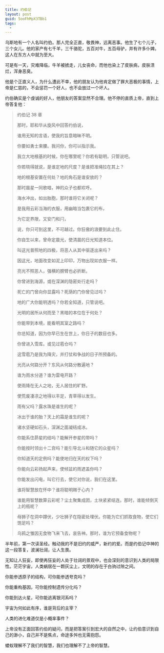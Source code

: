 ```yaml
---
title: 约伯记
layout: post
guid: 5ooFhMpX3TBb1
tags:
  - 
---
```


乌斯地有一个人名叫约伯。那人完全正直，敬畏神，远离恶事。他生了七个儿子，三个女儿。他的家产有七千羊，三千骆驼，五百对牛，五百母驴，并有许多仆婢。这人在东方人中就为至大。

可是有一天，灾难降临，牛羊被掳走，儿女丧命，而他也染上了皮肤病，皮肤溃烂，浑身恶臭。

他是个正直义人，为什么遭此不幸，他的朋友认为他肯定做了罪大恶极的事情，上帝是仁慈的，不会惩罚一个好人，也不会放过一个坏人。

约伯确实是个虔诚的好人，他朋友的答案显然不合理。他不停的直质上帝，直到上帝答复他：

> 约伯记 38 章
> 
> 那时，耶和华从旋风中回答约伯说，
> 	
> 谁用无知的言语，使我的旨意暗昧不明。
> 	
> 你要如勇士束腰。我问你，你可以指示我。
> 	
> 我立大地根基的时候，你在哪里呢？你若有聪明，只管说吧。
> 	
> 你若晓得就说，是谁定地的尺度？是谁把准绳拉在其上？
> 	
> 地的根基安置在何处？地的角石是谁安放的？
> 	
> 那时晨星一同歌唱，神的众子也都欢呼。
> 	
> 海水冲出，如出胎胞，那时谁将它关闭呢？
> 	
> 是我用云彩当海的衣服，用幽暗当包裹它的布，
> 	
> 为它定界限，又安门和闩，
> 	
> 说，你只可到这里，不可越过。你狂傲的浪要到此止住。
> 	
> 你自生以来，曾命定晨光，使清晨的日光知道本位。
> 	
> 叫这光普照地的四极，将恶人从其中驱逐出来吗？
> 	
> 因这光，地面改变如泥上印印，万物出现如衣服一样。
> 	
> 亮光不照恶人，强横的膀臂也必折断。
> 	
> 你曾进到海源，或在深渊的隐密处行走吗？
> 	
> 死亡的门曾向你显露吗？死荫的门你曾见过吗？
> 	
> 地的广大你能明透吗？你若全知道，只管说吧。
> 	
> 光明的居所从何而至？黑暗的本位在于何处？
> 	
> 你能带到本境，能看明其室之路吗？
> 	
> 你总知道，因为你早已生在世上，你日子的数目也多。
> 	
> 你曾进入雪库。或见过雹仓吗？
> 	
> 这雪雹乃是我为降灾，并打仗和争战的日子所预备的。
> 	
> 光亮从何路分开？东风从何路分散遍地？
> 	
> 谁为雨水分道？谁为雷电开路？
> 	
> 使雨降在无人之地，无人居住的旷野。
> 	
> 使荒废凄凉之地得以丰足，青草得以发生。
> 	
> 雨有父吗？露水珠是谁生的呢？
> 	
> 冰出于谁的胎？天上的霜是谁生的呢？
> 	
> 诸水坚硬如石头，深渊之面凝结成冰。
> 	
> 你能系住昴星的结吗？能解开参星的带吗？
> 	
> 你能按时领出十二宫吗？能引导北斗和随它的众星吗？
> 	
> 你知道天的定例吗？能使地归在天的权下吗？
> 	
> 你能向云彩扬起声来，使倾盆的雨遮盖你吗？
> 	
> 你能发出闪电，叫它行去，使它对你说，我们在这里。
> 	
> 谁将智慧放在怀中？谁将聪明赐于心内？
> 	
> 谁能用智慧数算云彩呢？尘土聚集成团，土块紧紧结连。那时，谁能倾倒天上的瓶呢？
> 	
> 母狮子在洞中蹲伏，少壮狮子在隐密处埋伏。你能为它们抓取食物，使它们饱足吗？
> 	
> 乌鸦之雏因无食物飞来飞去，哀告神。那时，谁为它预备食物呢？

半年前，第一次读圣经。触动我的不是旧约的威严，新约的爱。而是约伯记中神的这一段答复，波澜壮阔，让人生畏。

无知让人狂妄，即使再狂妄的人处于壮阔的景观中，也会深刻的意识到人类的局限性。茫茫宇宙，人类蜗居在一颗灰尘上，文明的存在于白驹过隙之间。

你能参透原子的结构，可你能参透夸克吗？

你能重构基因，可你能控制遗传分化吗？

你能到达火星，可你能逃离银河系吗？

宇宙为何如此有序，谁是背后的主宰？

人类的进化难道仅是小概率事件？


上帝没有正面回答约伯的疑问，而是把答案引到宏大的自然之中，让约伯意识到自己的渺小，自己并不是焦点，命途多舛也无需抱怨。

蝼蚁理解不了我们的智慧，我们也理解不了上帝的智慧。


